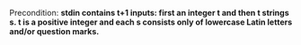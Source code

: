 Precondition: **stdin contains t+1 inputs: first an integer t and then t strings s. t is a positive integer and each s consists only of lowercase Latin letters and/or question marks.**
